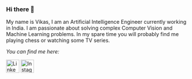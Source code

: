 ### Hi there 👋

My name is Vikas, I am an Artificial Intelligence Engineer currently working in India. I am passionate about solving complex Computer Vision and Machine Learning problems. In my spare time you will probably find me playing chess or watching some TV series.

<i>You can find me here:</i>
<p>
<a href="https://www.linkedin.com/in/vikasojha7/"><img src="https://img.icons8.com/color/48/000000/linkedin.png" height=36, width=36 alt="LinkedIn"></a>
<a href="https://www.instagram.com/vkasojhaa/"><img src="https://img.icons8.com/fluent/48/000000/instagram-new.png" height=36, width=36 alt="Instagram"></a>
</p>

